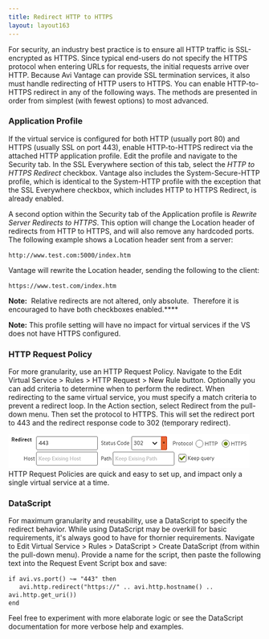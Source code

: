 ```yaml
---
title: Redirect HTTP to HTTPS
layout: layout163
---
```

For security, an industry best practice is to ensure all HTTP traffic is SSL-encrypted as HTTPS. Since typical end-users do not specify the HTTPS protocol when entering URLs for requests, the initial requests arrive over HTTP. Because Avi Vantage can provide SSL termination services, it also must handle redirecting of HTTP users to HTTPS. You can enable HTTP-to-HTTPS redirect in any of the following ways. The methods are presented in order from simplest (with fewest options) to most advanced.

### Application Profile

If the virtual service is configured for both HTTP (usually port 80) and HTTPS (usually SSL on port 443), enable HTTP-to-HTTPS redirect via the attached HTTP application profile. Edit the profile and navigate to the Security tab. In the SSL Everywhere section of this tab, select the *HTTP to HTTPS Redirect* checkbox. Vantage also includes the System-Secure-HTTP profile, which is identical to the System-HTTP profile with the exception that the SSL Everywhere checkbox, which includes HTTP to HTTPS Redirect, is already enabled.

A second option within the Security tab of the Application profile is *Rewrite Server Redirects to HTTPS*. This option will change the Location header of redirects from HTTP to HTTPS, and will also remove any hardcoded ports. The following example shows a Location header sent from a server:

<pre><code class="language-lua">http://www.test.com:5000/index.htm</code></pre>  

Vantage will rewrite the Location header, sending the following to the client:

<pre><code class="language-lua">https://www.test.com/index.htm</code></pre>  

**Note:**  Relative redirects are not altered, only absolute.  Therefore it is encouraged to have both checkboxes enabled.****

**Note:** This profile setting will have no impact for virtual services if the VS does not have HTTPS configured.

### HTTP Request Policy

For more granularity, use an HTTP Request Policy. Navigate to the Edit Virtual Service > Rules > HTTP Request > New Rule button. Optionally you can add criteria to determine when to perform the redirect. When redirecting to the same virtual service, you must specify a match criteria to prevent a redirect loop. In the Action section, select Redirect from the pull-down menu. Then set the protocol to HTTPS. This will set the redirect port to 443 and the redirect response code to 302 (temporary redirect).

<a href="img/Policy1.png"><img class="size-full wp-image-42 alignright" src="img/Policy1.png" alt="Policy" width="480" height="68"></a> HTTP Request Policies are quick and easy to set up, and impact only a single virtual service at a time.

### DataScript

For maximum granularity and reusability, use a DataScript to specify the redirect behavior. While using DataScript may be overkill for basic requirements, it's always good to have for thornier requirements. Navigate to Edit Virtual Service > Rules > DataScript > Create DataScript (from within the pull-down menu). Provide a name for the script, then paste the following text into the Request Event Script box and save:

<pre><code class="language-lua">if avi.vs.port() ~= "443" then
   avi.http.redirect("https://" .. avi.http.hostname() .. avi.http.get_uri())
end</code></pre>  

Feel free to experiment with more elaborate logic or see the DataScript documentation for more verbose help and examples.

